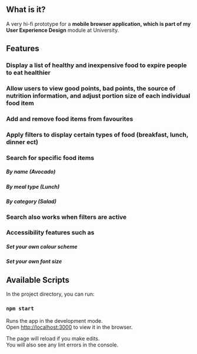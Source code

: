 ## What is it?

A very hi-fi prototype for a **mobile browser application, which is part of my User Experience Design** module at University.

## Features

### Display a list of healthy and inexpensive food to expire people to eat healthier
### Allow users to view good points, bad points, the source of nutrition information, and adjust portion size of each individual food item
### Add and remove food items from favourites
### Apply filters to display certain types of food (breakfast, lunch, dinner ect)
### Search for specific food items
##### By name (Avocado)
##### By meal type (Lunch)
##### By category (Salad)
### Search also works when filters are active
### Accessibility features such as
##### Set your own colour scheme
##### Set your own font size

## Available Scripts

In the project directory, you can run:

### `npm start`

Runs the app in the development mode.<br />
Open [http://localhost:3000](http://localhost:3000) to view it in the browser.

The page will reload if you make edits.<br />
You will also see any lint errors in the console.


